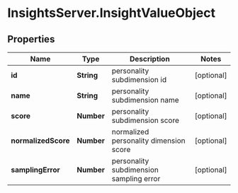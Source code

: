 # InsightsServer.InsightValueObject

## Properties
Name | Type | Description | Notes
------------ | ------------- | ------------- | -------------
**id** | **String** | personality subdimension id | [optional] 
**name** | **String** | personality subdimension name | [optional] 
**score** | **Number** | personality subdimension score | [optional] 
**normalizedScore** | **Number** | normalized personality dimension score | [optional] 
**samplingError** | **Number** | personality subdimension sampling error | [optional] 


